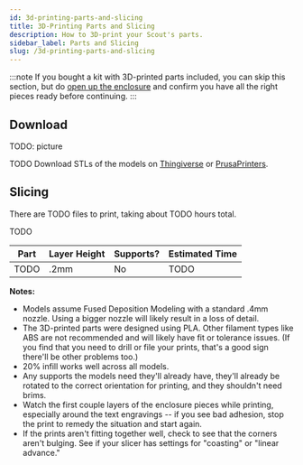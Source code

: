 ```yaml
---
id: 3d-printing-parts-and-slicing
title: 3D-Printing Parts and Slicing
description: How to 3D-print your Scout's parts.
sidebar_label: Parts and Slicing
slug: /3d-printing-parts-and-slicing
---
```


:::note
If you bought a kit with 3D-printed parts included, you can skip this section, but do [open up the enclosure](opening-the-enclosure.md) and confirm you have all the right pieces ready before continuing.
:::

## Download

TODO: picture

TODO Download STLs of the models on [Thingiverse](https://www.thingiverse.com/thing:4933700) or [PrusaPrinters](https://www.prusaprinters.org/prints/76472-scout-synth).

## Slicing

There are TODO files to print, taking about TODO hours total.

TODO

| Part | Layer Height | Supports? | Estimated Time |
| ---- | ------------ | --------- | -------------- |
| TODO | .2mm         | No        | TODO           |

**Notes:**

- Models assume Fused Deposition Modeling with a standard .4mm nozzle. Using a bigger nozzle will likely result in a loss of detail.
- The 3D-printed parts were designed using PLA. Other filament types like ABS are not recommended and will likely have fit or tolerance issues. (If you find that you need to drill or file your prints, that's a good sign there'll be other problems too.)
- 20% infill works well across all models.
- Any supports the models need they'll already have, they'll already be rotated to the correct orientation for printing, and they shouldn't need brims.
- Watch the first couple layers of the enclosure pieces while printing, especially around the text engravings -- if you see bad adhesion, stop the print to remedy the situation and start again.
- If the prints aren't fitting together well, check to see that the corners aren't bulging. See if your slicer has settings for "coasting" or "linear advance."
